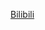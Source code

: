 [Bilibili](https://www.bilibili.com/video/BV1gR4y197ks/?spm_id_from=333.1387.favlist.content.click&vd_source=c801aa3fac0e6e97b0df71f74a8b25bd)